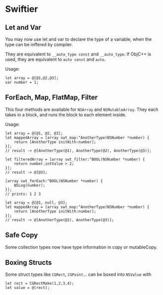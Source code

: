 # Swiftier

## Let and Var

You may now use let and var to declare the type of a variable, when the type can be inffered by compiler.

They are equivalent to `__auto_type const` and `__auto_type`. If ObjC++ is used, they are equivalent to `auto const` and `auto`.

Usage:

```objc
let array = @[@1,@2,@3];
var number = 1;
```

## ForEach, Map, FlatMap, Filter

This four methods are available for `NSArray` and `NSMutableArray`. They each takes in a block, and runs the block to each element inside.

Usage:

```objc
let array = @[@1, @2, @3];
let mappedArray = [array swt_map:^AnotherType(NSNumber *number) {
    return [AnotherType initWith:number];
}];
// result -> @[AnotherType(@1), AnotherType(@2), AnotherType(@3)];

let filteredArray = [array swt_filter:^BOOL(NSNumber *number) {
    return number.intValue > 2;
}];
// result -> @[@3];

[array swt_forEach:^BOOL(NSNumber *number) {
    NSLog(number);
}];
// prints: 1 2 3

let array = @[@1, null, @3];
let mappedArray = [array swt_map:^AnotherType(NSNumber *number) {
    return [AnotherType initWith:number];
}];
// result -> @[AnotherType(@1), AnotherType(@3)];
```

## Safe Copy

Some collection types now have type information in copy or mutableCopy.

## Boxing Structs

Some struct types like `CGRect`, `CGPoint`... can be boxed into `NSValue` with

```objc
let rect = CGRectMake(1,2,3,4);
let value = @(rect);
```

